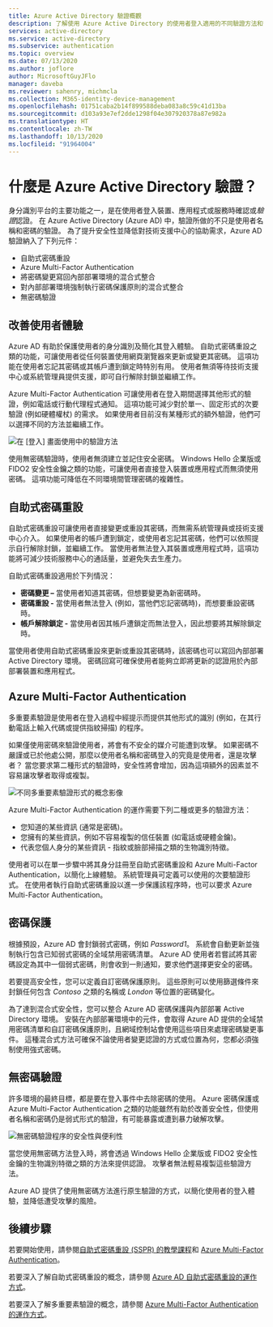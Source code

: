 ```yaml
---
title: Azure Active Directory 驗證概觀
description: 了解使用 Azure Active Directory 的使用者登入適用的不同驗證方法和安全性功能。
services: active-directory
ms.service: active-directory
ms.subservice: authentication
ms.topic: overview
ms.date: 07/13/2020
ms.author: joflore
author: MicrosoftGuyJFlo
manager: daveba
ms.reviewer: sahenry, michmcla
ms.collection: M365-identity-device-management
ms.openlocfilehash: 01751caba2b14f899588deba083a8c59c41d13ba
ms.sourcegitcommit: d103a93e7ef2dde1298f04e307920378a87e982a
ms.translationtype: HT
ms.contentlocale: zh-TW
ms.lasthandoff: 10/13/2020
ms.locfileid: "91964004"
---
```

# <a name="what-is-azure-active-directory-authentication"></a>什麼是 Azure Active Directory 驗證？

身分識別平台的主要功能之一，是在使用者登入裝置、應用程式或服務時確認或*驗證*認證。 在 Azure Active Directory (Azure AD) 中，驗證所做的不只是使用者名稱和密碼的驗證。 為了提升安全性並降低對技術支援中心的協助需求，Azure AD 驗證納入了下列元件：

* 自助式密碼重設
* Azure Multi-Factor Authentication
* 將密碼變更寫回內部部署環境的混合式整合
* 對內部部署環境強制執行密碼保護原則的混合式整合
* 無密碼驗證

## <a name="improve-the-end-user-experience"></a>改善使用者體驗

Azure AD 有助於保護使用者的身分識別及簡化其登入體驗。 自助式密碼重設之類的功能，可讓使用者從任何裝置使用網頁瀏覽器來更新或變更其密碼。 這項功能在使用者忘記其密碼或其帳戶遭到鎖定時特別有用。 使用者無須等待技術支援中心或系統管理員提供支援，即可自行解除封鎖並繼續工作。

Azure Multi-Factor Authentication 可讓使用者在登入期間選擇其他形式的驗證，例如電話或行動代理程式通知。 這項功能可減少對於單一、固定形式的次要驗證 (例如硬體權杖) 的需求。 如果使用者目前沒有某種形式的額外驗證，他們可以選擇不同的方法並繼續工作。

![在 [登入] 畫面使用中的驗證方法](media/concept-authentication-methods/overview-login.png)

使用無密碼驗證時，使用者無須建立並記住安全密碼。 Windows Hello 企業版或 FIDO2 安全性金鑰之類的功能，可讓使用者直接登入裝置或應用程式而無須使用密碼。 這項功能可降低在不同環境間管理密碼的複雜性。

## <a name="self-service-password-reset"></a>自助式密碼重設

自助式密碼重設可讓使用者直接變更或重設其密碼，而無需系統管理員或技術支援中心介入。 如果使用者的帳戶遭到鎖定，或使用者忘記其密碼，他們可以依照提示自行解除封鎖，並繼續工作。 當使用者無法登入其裝置或應用程式時，這項功能將可減少技術服務中心的通話量，並避免失去生產力。

自助式密碼重設適用於下列情況：

* **密碼變更 –** 當使用者知道其密碼，但想要變更為新密碼時。
* **密碼重設 -** 當使用者無法登入 (例如，當他們忘記密碼時)，而想要重設密碼時。
* **帳戶解除鎖定 -** 當使用者因其帳戶遭鎖定而無法登入，因此想要將其解除鎖定時。

當使用者使用自助式密碼重設來更新或重設其密碼時，該密碼也可以寫回內部部署 Active Directory 環境。 密碼回寫可確保使用者能夠立即將更新的認證用於內部部署裝置和應用程式。

## <a name="azure-multi-factor-authentication"></a>Azure Multi-Factor Authentication

多重要素驗證是使用者在登入過程中經提示而提供其他形式的識別 (例如，在其行動電話上輸入代碼或提供指紋掃描) 的程序。

如果僅使用密碼來驗證使用者，將會有不安全的媒介可能遭到攻擊。 如果密碼不嚴謹或已於他處公開，那麼以使用者名稱和密碼登入的究竟是使用者，還是攻擊者？ 當您要求第二種形式的驗證時，安全性將會增加，因為這項額外的因素並不容易讓攻擊者取得或複製。

![不同多重要素驗證形式的概念影像](./media/concept-mfa-howitworks/methods.png)

Azure Multi-Factor Authentication 的運作需要下列二種或更多的驗證方法：

* 您知道的某些資訊 (通常是密碼)。
* 您擁有的某些資訊，例如不容易複製的信任裝置 (如電話或硬體金鑰)。
* 代表您個人身分的某些資訊 - 指紋或臉部掃描之類的生物識別特徵。

使用者可以在單一步驟中將其身分註冊至自助式密碼重設和 Azure Multi-Factor Authentication，以簡化上線體驗。 系統管理員可定義可以使用的次要驗證形式。 在使用者執行自助式密碼重設以進一步保護該程序時，也可以要求 Azure Multi-Factor Authentication。

## <a name="password-protection"></a>密碼保護

根據預設，Azure AD 會封鎖弱式密碼，例如 *Password1*。 系統會自動更新並強制執行包含已知弱式密碼的全域禁用密碼清單。 Azure AD 使用者若嘗試將其密碼設定為其中一個弱式密碼，則會收到一則通知，要求他們選擇更安全的密碼。

若要提高安全性，您可以定義自訂密碼保護原則。 這些原則可以使用篩選條件來封鎖任何包含 *Contoso* 之類的名稱或 *London* 等位置的密碼變化。

為了達到混合式安全性，您可以整合 Azure AD 密碼保護與內部部署 Active Directory 環境。 安裝在內部部署環境中的元件，會取得 Azure AD 提供的全域禁用密碼清單和自訂密碼保護原則，且網域控制站會使用這些項目來處理密碼變更事件。 這種混合式方法可確保不論使用者變更認證的方式或位置為何，您都必須強制使用強式密碼。

## <a name="passwordless-authentication"></a>無密碼驗證

許多環境的最終目標，都是要在登入事件中去除密碼的使用。 Azure 密碼保護或 Azure Multi-Factor Authentication 之類的功能雖然有助於改善安全性，但使用者名稱和密碼仍是弱式形式的驗證，有可能暴露或遭到暴力破解攻擊。

![無密碼驗證程序的安全性與便利性](./media/concept-authentication-passwordless/passwordless-convenience-security.png)

當您使用無密碼方法登入時，將會透過 Windows Hello 企業版或 FIDO2 安全性金鑰的生物識別特徵之類的方法來提供認證。 攻擊者無法輕易複製這些驗證方法。

Azure AD 提供了使用無密碼方法進行原生驗證的方式，以簡化使用者的登入體驗，並降低遭受攻擊的風險。

## <a name="next-steps"></a>後續步驟

若要開始使用，請參閱[自助式密碼重設 (SSPR) 的教學課程][tutorial-sspr]和 [Azure Multi-Factor Authentication][tutorial-azure-mfa]。

若要深入了解自助式密碼重設的概念，請參閱 [Azure AD 自助式密碼重設的運作方式][concept-sspr]。

若要深入了解多重要素驗證的概念，請參閱 [Azure Multi-Factor Authentication 的運作方式][concept-mfa]。

<!-- INTERNAL LINKS -->
[tutorial-sspr]: tutorial-enable-sspr.md
[tutorial-azure-mfa]: tutorial-enable-azure-mfa.md
[concept-sspr]: concept-sspr-howitworks.md
[concept-mfa]: concept-mfa-howitworks.md
